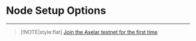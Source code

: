 # Node Setup Options
-----

> [!NOTE|style:flat]
> [Join the Axelar testnet for the first time](/setup/setup-testnet)
